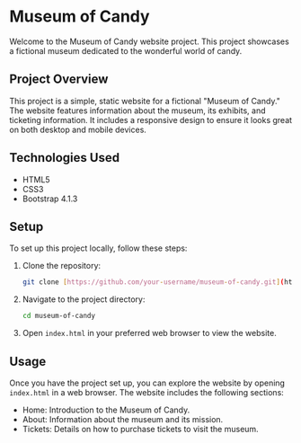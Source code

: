 # Museum of Candy

Welcome to the Museum of Candy website project. This project showcases a fictional museum dedicated to the wonderful world of candy.

## Project Overview

This project is a simple, static website for a fictional "Museum of Candy." The website features information about the museum, its exhibits, and ticketing information. It includes a responsive design to ensure it looks great on both desktop and mobile devices.

## Technologies Used

- HTML5
- CSS3
- Bootstrap 4.1.3

## Setup

To set up this project locally, follow these steps:

1. Clone the repository:
   ```bash
   git clone [https://github.com/your-username/museum-of-candy.git](https://github.com/JeanXristianPascua/MuseumOfCandy.git)
   ```
2. Navigate to the project directory:
   ```bash
   cd museum-of-candy
   ``` 
3.  Open `index.html` in your preferred web browser to view the website.

## Usage

Once you have the project set up, you can explore the website by opening `index.html` in a web browser. The website includes the following sections:

- Home: Introduction to the Museum of Candy.
- About: Information about the museum and its mission.
- Tickets: Details on how to purchase tickets to visit the museum.
